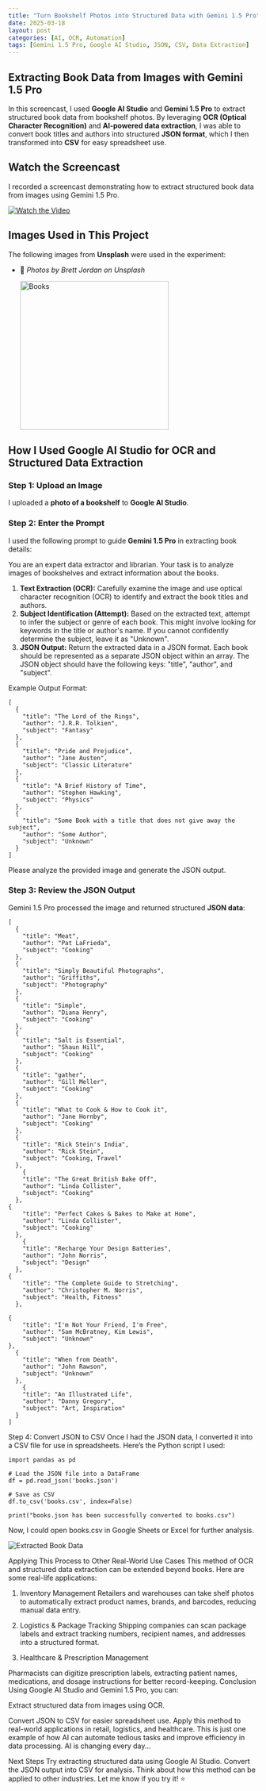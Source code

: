 ```yaml
---
title: "Turn Bookshelf Photos into Structured Data with Gemini 1.5 Pro"
date: 2025-03-18
layout: post
categories: [AI, OCR, Automation]
tags: [Gemini 1.5 Pro, Google AI Studio, JSON, CSV, Data Extraction]
---
```


## **Extracting Book Data from Images with Gemini 1.5 Pro**

In this screencast, I used **Google AI Studio** and **Gemini 1.5 Pro** to extract structured book data from bookshelf photos. By leveraging **OCR (Optical Character Recognition)** and **AI-powered data extraction**, I was able to convert book titles and authors into structured **JSON format**, which I then transformed into **CSV** for easy spreadsheet use.

## **Watch the Screencast**

I recorded a screencast demonstrating how to extract structured book data from images using Gemini 1.5 Pro.

[![Watch the Video](https://img.youtube.com/vi/yo94YNXvBe4/0.jpg)](https://www.youtube.com/watch?v=yo94YNXvBe4)

## **Images Used in This Project**
The following images from **Unsplash** were used in the experiment:

- 📸 *Photos by Brett Jordan on Unsplash*

  <img src="https://raw.githubusercontent.com/ashleysally00/ashleysally00.github.io/main/books1.png" alt="Books" width="300px">




## **How I Used Google AI Studio for OCR and Structured Data Extraction**

### **Step 1: Upload an Image**
I uploaded a **photo of a bookshelf** to **Google AI Studio**.

### **Step 2: Enter the Prompt**
I used the following prompt to guide **Gemini 1.5 Pro** in extracting book details:


You are an expert data extractor and librarian. Your task is to analyze images of bookshelves and extract information about the books.

1.  **Text Extraction (OCR):** Carefully examine the image and use optical character recognition (OCR) to identify and extract the book titles and authors.
2.  **Subject Identification (Attempt):** Based on the extracted text, attempt to infer the subject or genre of each book. This might involve looking for keywords in the title or author's name. If you cannot confidently determine the subject, leave it as "Unknown".
3.  **JSON Output:** Return the extracted data in a JSON format. Each book should be represented as a separate JSON object within an array. The JSON object should have the following keys: "title", "author", and "subject".

Example Output Format:
```
[
  {
    "title": "The Lord of the Rings",
    "author": "J.R.R. Tolkien",
    "subject": "Fantasy"
  },
  {
    "title": "Pride and Prejudice",
    "author": "Jane Austen",
    "subject": "Classic Literature"
  },
  {
    "title": "A Brief History of Time",
    "author": "Stephen Hawking",
    "subject": "Physics"
  },
  {
    "title": "Some Book with a title that does not give away the subject",
    "author": "Some Author",
    "subject": "Unknown"
  }
]
```
Please analyze the provided image and generate the JSON output.


### **Step 3: Review the JSON Output**
Gemini 1.5 Pro processed the image and returned structured **JSON data**:
```
[
  {
    "title": "Meat",
    "author": "Pat LaFrieda",
    "subject": "Cooking"
  },
  {
    "title": "Simply Beautiful Photographs",
    "author": "Griffiths",
    "subject": "Photography"
  },
  {
    "title": "Simple",
    "author": "Diana Henry",
    "subject": "Cooking"
  },
  {
    "title": "Salt is Essential",
    "author": "Shaun Hill",
    "subject": "Cooking"
  },
  {
    "title": "gather",
    "author": "Gill Meller",
    "subject": "Cooking"
  },
  {
    "title": "What to Cook & How to Cook it",
    "author": "Jane Hornby",
    "subject": "Cooking"
  },
  {
    "title": "Rick Stein's India",
    "author": "Rick Stein",
    "subject": "Cooking, Travel"
  },
    {
    "title": "The Great British Bake Off",
    "author": "Linda Collister",
    "subject": "Cooking"
  },
{
    "title": "Perfect Cakes & Bakes to Make at Home",
    "author": "Linda Collister",
    "subject": "Cooking"
  },
    {
    "title": "Recharge Your Design Batteries",
    "author": "John Norris",
    "subject": "Design"
  },
{
    "title": "The Complete Guide to Stretching",
    "author": "Christopher M. Norris",
    "subject": "Health, Fitness"
  },

{
    "title": "I'm Not Your Friend, I'm Free",
    "author": "Sam McBratney, Kim Lewis",
    "subject": "Unknown"
},
  {
    "title": "When from Death",
    "author": "John Rawson",
    "subject": "Unknown"
  },
    {
    "title": "An Illustrated Life",
    "author": "Danny Gregory",
    "subject": "Art, Inspiration"
  }
]
```

Step 4: Convert JSON to CSV
Once I had the JSON data, I converted it into a CSV file for use in spreadsheets. Here’s the Python script I used:
```
import pandas as pd

# Load the JSON file into a DataFrame
df = pd.read_json('books.json')

# Save as CSV
df.to_csv('books.csv', index=False)

print("books.json has been successfully converted to books.csv")
```
Now, I could open books.csv in Google Sheets or Excel for further analysis.

![Extracted Book Data](https://raw.githubusercontent.com/ashleysally00/ashleysally00.github.io/main/BooksExcel.png)

Applying This Process to Other Real-World Use Cases
This method of OCR and structured data extraction can be extended beyond books. Here are some real-life applications:

1. Inventory Management
Retailers and warehouses can take shelf photos to automatically extract product names, brands, and barcodes, reducing manual data entry.

2. Logistics & Package Tracking
Shipping companies can scan package labels and extract tracking numbers, recipient names, and addresses into a structured format.

3. Healthcare & Prescription Management

Pharmacists can digitize prescription labels, extracting patient names, medications, and dosage instructions for better record-keeping.
Conclusion
Using Google AI Studio and Gemini 1.5 Pro, you can:

Extract structured data from images using OCR.

Convert JSON to CSV for easier spreadsheet use.
Apply this method to real-world applications in retail, logistics, and healthcare.
This is just one example of how AI can automate tedious tasks and improve efficiency in data processing. AI is changing every day...

Next Steps
Try extracting structured data using Google AI Studio.
Convert the JSON output into CSV for analysis.
Think about how this method can be applied to other industries.
Let me know if you try it! ⭐



